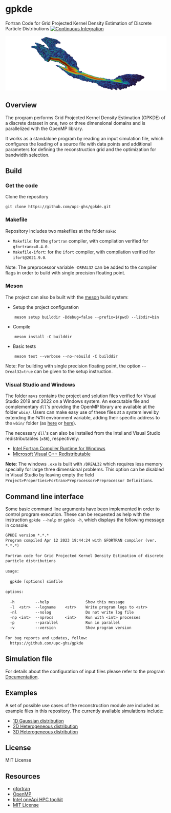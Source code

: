 # gpkde
Fortran Code for Grid Projected Kernel Density Estimation of Discrete Particle Distributions
[![Continuous Integration](https://github.com/upc-ghs/gpkde/actions/workflows/ci.yml/badge.svg)](https://github.com/upc-ghs/gpkde/actions/workflows/ci.yml)

![](img/banner.png)

## Overview
The program performs Grid Projected Kernel Density Estimation (GPKDE) of a discrete dataset in one, two or three dimensional domains and is parallelized with the OpenMP library. 

It works as a standalone program by reading an input simulation file, which configures the loading of a source file with data points and additional parameters for defining the reconstruction grid and the optimization for bandwidth selection.

## Build

### Get the code
Clone the repository

```
git clone https://github.com/upc-ghs/gpkde.git
```

### Makefile
Repository includes two makefiles at the folder `make`:

- `Makefile`: for the `gfortran` compiler, with compilation verified for `gfortran>=8.4.0`.
- `Makefile-ifort`: for the `ifort` compiler, with compilation verified for `ifort@2021.9.0`.

Note: The preprocessor variable ``-DREAL32`` can be added to the compiler flags in order to build with single precision floating point.

### Meson
The project can also be built with the [meson](https://mesonbuild.com/) build system:

- Setup the project configuration

```
    meson setup builddir -Ddebug=false --prefix=$(pwd) --libdir=bin
``` 
- Compile 

```
    meson install -C builddir
```

- Basic tests

```
    meson test --verbose --no-rebuild -C builddir
```

Note: For building with single precision floating point, the option ``--Dreal32=true`` can be given to the setup instruction. 

### Visual Studio and Windows
The folder `msvs` contains the project and solution files verified for Visual Studio 2019 and 2022 on a Windows system. An executable file and complementary `dll`'s providing the OpenMP library are available at the folder `wbin/`. Users can make easy use of these files at a system level by extending the `PATH` environment variable, adding their specific address to the `wbin/` folder (as [here](https://www.itprotoday.com/windows-server/how-can-i-add-new-folder-my-system-path) or [here](https://windowsloop.com/how-to-add-to-windows-path/)).

The necessary `dll`'s can also be installed from the Intel and Visual Studio redistributables (`x86`), respectively:

 - [Intel Fortran Compiler Runtime for Windows](https://www.intel.com/content/www/us/en/developer/articles/tool/compilers-redistributable-libraries-by-version.html) 
 - [Microsoft Visual C++ Redistributable](https://learn.microsoft.com/en-US/cpp/windows/latest-supported-vc-redist?view=msvc-170)


**Note**: The windows `.exe` is built with `/DREAL32` which requires less memory specially for large three dimensional problems. This option can be disabled in Visual Studio by leaving empty the field `Project>Properties>Fortran>Preprocessor>Preprocessor Definitions`.


## Command line interface
Some basic command line arguments have been implemented in order to control program execution. These can be requested as help with the instruction ``gpkde --help`` or ``gpkde -h``, which displays the following message in console:
 
```
GPKDE version *.*.*               
Program compiled Apr 12 2023 19:44:24 with GFORTRAN compiler (ver. *.*.*)       

Fortran code for Grid Projected Kernel Density Estimation of discrete particle distributions

usage:

  gpkde [options] simfile

options:

  -h         --help                Show this message                             
  -l  <str>  --logname    <str>    Write program logs to <str>                   
  -nl        --nolog               Do not write log file                         
  -np <int>  --nprocs     <int>    Run with <int> processes                      
  -p         --parallel            Run in parallel                               
  -v         --version             Show program version                          

For bug reports and updates, follow:                                             
  https://github.com/upc-ghs/gpkde    
```

## Simulation file
For details about the configuration of input files please refer to the program [Documentation](doc/gpkde_IO_v100.pdf). 

## Examples 
A set of possible use cases of the reconstruction module are included as example files in this repository. The currently available simulations include:

- [1D Gaussian distribution](examples/ex01_1dnormal/)
- [2D Heterogeneous distribution](examples/ex02_2dhet/)
- [3D Heterogeneous distribution](examples/ex03_3dhet/)

## License
MIT License

## Resources
* [gfortran](https://gcc.gnu.org/wiki/GFortran)
* [OpenMP](https://www.openmp.org/)
* [Intel oneApi HPC toolkit](https://www.intel.com/content/www/us/en/developer/tools/oneapi/hpc-toolkit.html)
* [MIT License](https://mit-license.org/)
